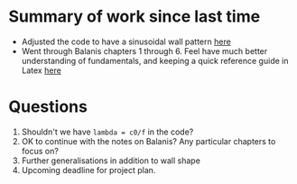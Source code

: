 # Summary of work since last time

* Adjusted the code to have a sinusoidal wall pattern [here](https://github.com/AndyWhelan/DCU-Project-2025/blob/main/PO_flat_strip.m)
* Went through Balanis chapters 1 through 6. Feel have much better understanding of fundamentals, and keeping a quick reference guide in Latex [here](https://github.com/AndyWhelan/DCU-Project-2025/blob/main/supplementary_files/various_notes/Balanis_Quick_Reference.pdf)

# Questions

1. Shouldn't we have `lambda = c0/f` in the code?
2. OK to continue with the notes on Balanis? Any particular chapters to focus on?
3. Further generalisations in addition to wall shape
4. Upcoming deadline for project plan.
